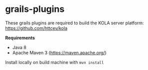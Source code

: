 # grails-plugins

These grails plugins are required to build the KOLA server platform: https://github.com/httcev/kola

**Requirements**

- Java 8
- Apache Maven 3 (https://maven.apache.org/)

Install locally on build machine with ```mvn install```
